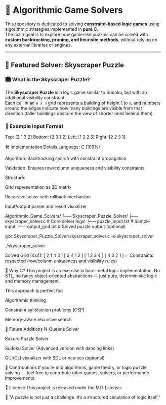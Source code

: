 # 🧩 Algorithmic Game Solvers

This repository is dedicated to solving **constraint-based logic games** using algorithmic strategies implemented in **pure C**.  
The main goal is to explore how game-like puzzles can be solved with **custom backtracking, pruning, and heuristic methods**, without relying on any external libraries or engines.

---

## 🎯 Featured Solver: Skyscraper Puzzle

### 🏙️ What is the Skyscraper Puzzle?

The **Skyscraper Puzzle** is a logic game similar to Sudoku, but with an additional visibility constraint:  
Each cell in an `n x n` grid represents a building of height 1 to `n`, and numbers around the edges indicate how many buildings are visible from that direction (taller buildings obscure the view of shorter ones behind them).

### 🔧 Example Input Format


Top:    [2 1 3 2]
Bottom: [2 3 1 2]
Left:   [1 2 2 3]
Right:  [2 2 3 1]

🛠 Implementation Details
Language: C (100%)

Algorithm: Backtracking search with constraint propagation

Validation: Ensures row/column uniqueness and visibility constraints

Structure:

Grid representation as 2D matrix

Recursive solver with rollback mechanism

Input/output parser and result visualizer

Algorithmic_Game_Solvers/
└── Skyscraper_Puzzle_Solver/
    ├── skyscraper_solver.c      # Core solver logic
    ├── puzzle_input.txt         # Sample input
    └── output_grid.txt          # Solved puzzle output (optional)

gcc Skyscraper_Puzzle_Solver/skyscraper_solver.c -o skyscraper_solver

./skyscraper_solver

Solved Grid (4x4):
[ 2 1 4 3 ]
[ 3 4 1 2 ]
[ 1 2 3 4 ]
[ 4 3 2 1 ]
✅ Constraints respected (row/column uniqueness and visibility rules)

🧠 Why C?
This project is an exercise in bare-metal logic implementation.
No STL, no fancy object-oriented abstractions — just pure, deterministic logic and memory management.

This approach is perfect for:

Algorithmic thinking

Constraint satisfaction problems (CSP)

Memory-aware recursive search

🔮 Future Additions
 N-Queens Solver

 Kakuro Puzzle Solver

 Sudoku Solver (Advanced version with dancing links)

 GUI/CLI visualizer with SDL or ncurses (optional)

🤝 Contributions
If you’re into algorithms, game theory, or logic puzzle solving — feel free to contribute other games, solvers, or performance improvements.

📜 License
This project is released under the MIT License.

🧠 "A puzzle is not just a challenge. It’s a structured simulation of logic itself." 
